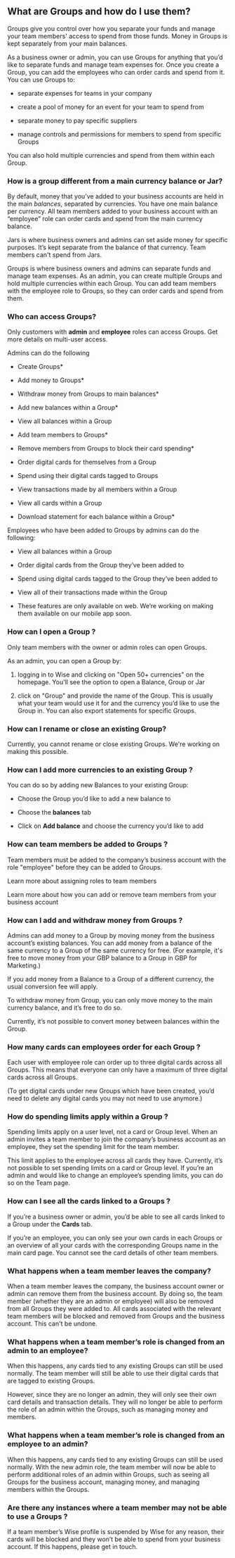 ## What are Groups and how do I use them?  
Groups give you control over how you separate your funds and manage your team members' access to spend from those funds. Money in Groups is kept separately from your main balances.

As a business owner or admin, you can use Groups for anything that you’d like to separate funds and manage team expenses for. Once you create a Group, you can add the employees who can order cards and spend from it. You can use Groups to:

  * separate expenses for teams in your company

  * create a pool of money for an event for your team to spend from

  * separate money to pay specific suppliers

  * manage controls and permissions for members to spend from specific Groups




You can also hold multiple currencies and spend from them within each Group. 

### **How is a group different from a main currency balance or Jar?**

By default, money that you’ve added to your business accounts are held in the main _balances_, separated by currencies. You have one main balance per currency. All team members added to your business account with an “employee” role can order cards and spend from the main currency balance.

Jars is where business owners and admins can set aside money for specific purposes. It’s kept separate from the balance of that currency. Team members can't spend from Jars.

Groups is where business owners and admins can separate funds and manage team expenses. As an admin, you can create multiple Groups and hold multiple currencies within each Group. You can add team members with the employee role to Groups, so they can order cards and spend from them.

###  **Who can access Groups?**

Only customers with **admin** and **employee** roles can access Groups. Get more details on multi-user access. 

Admins can do the following

  * Create Groups*

  * Add money to Groups*

  * Withdraw money from Groups to main balances*

  * Add new balances within a Group*

  * View all balances within a Group

  * Add team members to Groups*

  * Remove members from Groups to block their card spending*

  * Order digital cards for themselves from a Group

  * Spend using their digital cards tagged to Groups

  * View transactions made by all members within a Group

  * View all cards within a Group

  * Download statement for each balance within a Group*




Employees who have been added to Groups by admins can do the following:

  * View all balances within a Group

  * Order digital cards from the Group they’ve been added to

  * Spend using digital cards tagged to the Group they’ve been added to

  * View all of their transactions made within the Group




* These features are only available on web. We’re working on making them available on our mobile app soon.

###  **How can I open a** Group **?**

Only team members with the owner or admin roles can open Groups.

As an admin, you can open a Group by:

  1. logging in to Wise and clicking on "Open 50+ currencies" on the homepage. You'll see the option to open a Balance, Group or Jar

  2. click on "Group" and provide the name of the Group. This is usually what your team would use it for and the currency you’d like to use the Group in. You can also export statements for specific Groups.




### How can I rename or close an existing Group?

Currently, you cannot rename or close existing Groups. We're working on making this possible.

###  **How can I add more currencies to an existing** Group **?**

You can do so by adding new Balances to your existing Group:

  * Choose the Group you’d like to add a new balance to 

  * Choose the **balances** tab

  * Click on **Add balance** and choose the currency you’d like to add




###  **How can team members be added to** Groups **?**

Team members must be added to the company’s business account with the role "employee" before they can be added to Groups. 

Learn more about assigning roles to team members

Learn more about how you can add or remove team members from your business account

###  **How can I add and withdraw money from** Groups **?**

Admins can add money to a Group by moving money from the business account’s existing balances. You can add money from a balance of the same currency to a Group of the same currency for free. (For example, it's free to move money from your GBP balance to a Group in GBP for Marketing.)

If you add money from a Balance to a Group of a different currency, the usual conversion fee will apply.

To withdraw money from Group, you can only move money to the main currency balance, and it’s free to do so. 

Currently, it’s not possible to convert money between balances within the Group.

###  **How many cards can employees order for each** Group **?**

Each user with employee role can order up to three digital cards across all Groups. This means that everyone can only have a maximum of three digital cards across all Groups.

(To get digital cards under new Groups which have been created, you’d need to delete any digital cards you may not need to use anymore.)

###  **How do spending limits apply within a** Group **?**

Spending limits apply on a user level, not a card or Group level. When an admin invites a team member to join the company’s business account as an employee, they set the spending limit for the team member.

This limit applies to the employee across all cards they have. Currently, it’s not possible to set spending limits on a card or Group level. If you’re an admin and would like to change an employee’s spending limits, you can do so on the Team page.

###  **How can I see all the cards linked to a** Groups **?**

If you’re a business owner or admin, you’d be able to see all cards linked to a Group under the **Cards** tab.

If you’re an employee, you can only see your own cards in each Groups or an overview of all your cards with the corresponding Groups name in the main card page. You cannot see the card details of other team members.

###  **What happens when a team member leaves the company?**

When a team member leaves the company, the business account owner or admin can remove them from the business account. By doing so, the team member (whether they are an admin or employee) will also be removed from all Groups they were added to. All cards associated with the relevant team members will be blocked and removed from Groups and the business account. This can't be undone.

###  **What happens when a team member’s role is changed from an admin to an employee?**

When this happens, any cards tied to any existing Groups can still be used normally. The team member will still be able to use their digital cards that are tagged to existing Groups.

However, since they are no longer an admin, they will only see their own card details and transaction details. They will no longer be able to perform the role of an admin within the Groups, such as managing money and members.

###  **What happens when a team member’s role is changed from an employee to an admin?**

When this happens, any cards tied to any existing Groups can still be used normally. With the new admin role, the team member will now be able to perform additional roles of an admin within Groups, such as seeing all Groups for the business account, managing money, and managing members within the Groups.

###  **Are there any instances where a team member may not be able to use a** Groups **?**

If a team member’s Wise profile is suspended by Wise for any reason, their cards will be blocked and they won’t be able to spend from your business account. If this happens, please get in touch.